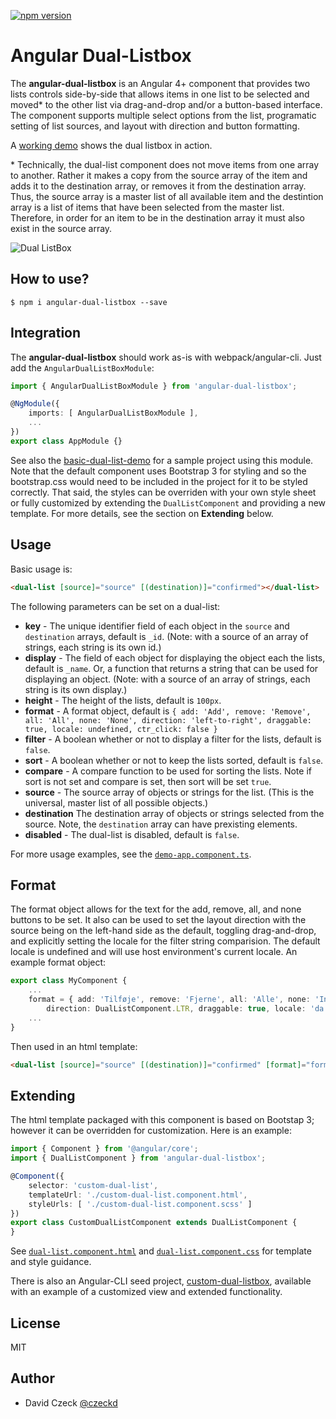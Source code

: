 [![npm version](https://badge.fury.io/js/angular-dual-listbox.svg)](https://badge.fury.io/js/angular-dual-listbox)

Angular Dual-Listbox
=========

The **angular-dual-listbox** is an Angular 4+ component that provides two lists controls side-by-side that allows items in one list to be selected and moved* to the other list via drag-and-drop and/or a button-based interface. The component supports multiple select options from the list, programatic setting of list sources, and layout with direction and button formatting.

A [working demo](http://czeckd.github.io/angular-dual-listbox/demo/) shows the dual listbox in action.

\* Technically, the dual-list component does not move items from one array to another. Rather it makes a copy from the source array of the item and adds it to the destination array, or removes it from the destination array. Thus, the source array is a master list of all available item and the destintion array is a list of items that have been selected from the master list. Therefore, in order for an item to be in the destination array it must also exist in the source array.

![Dual ListBox](http://czeckd.github.io/angular-dual-listbox/images/dual-listbox.png)

## How to use?
```
$ npm i angular-dual-listbox --save
```

## Integration
The **angular-dual-listbox** should work as-is with webpack/angular-cli. Just add the ``AngularDualListBoxModule``:
```typescript
import { AngularDualListBoxModule } from 'angular-dual-listbox';

@NgModule({
    imports: [ AngularDualListBoxModule ],
    ...
})
export class AppModule {}
```
See also the [basic-dual-list-demo](https://github.com/czeckd/basic-dual-listbox-demo) for a sample project using this module. Note that the default component uses Bootstrap 3 for styling and so the bootstrap.css would need to be included in the project for it to be styled correctly. That said, the styles can be overriden with your own style sheet or fully customized by extending the `DualListComponent` and providing a new template. For more details, see the section on **Extending** below.

## Usage
Basic usage is:
```html
<dual-list [source]="source" [(destination)]="confirmed"></dual-list>
```
The following parameters can be set on a dual-list:
- **key** - The unique identifier field of each object in the `source` and
`destination` arrays, default is ``_id``. (Note: with a source of an array of strings, each string is its own id.)
- **display** - The field of each object for displaying the object each the
lists, default is ``_name``. Or, a function that returns a string that can be used for displaying an object. (Note: with a source of an array of strings, each string is its own display.)
- **height** - The height of the lists, default is ``100px``.
- **format** - A format object, default is ``{ add: 'Add', remove: 'Remove', all: 'All', none: 'None', direction: 'left-to-right', draggable: true, locale: undefined, ctr_click: false }``
- **filter** - A boolean whether or not to display a filter for the lists, default is ``false``.
- **sort** - A boolean whether or not to keep the lists sorted, default is ``false``.
- **compare** - A compare function to be used for sorting the lists. Note if
sort is not set and compare is set, then sort will be set ``true``.
- **source** - The source array of objects or strings for the list. (This is the universal, master list of all possible objects.)
- **destination** The destination array of objects or strings selected from the source. Note, the ``destination`` array can have prexisting elements.
- **disabled** - The dual-list is disabled, default is ``false``.

For more usage examples, see the [`demo-app.component.ts`](https://github.com/czeckd/angular-dual-listbox/blob/master/app/demo-app.component.ts).

## Format
The format object allows for the text for the add, remove, all, and none buttons to be set. It also can be used to set the layout direction with the source being on the left-hand side as the default, toggling drag-and-drop, and explicitly setting the locale for the filter string comparision. The default locale is undefined and will use host environment's current locale. An example format object:
```typescript
export class MyComponent {
    ...
    format = { add: 'Tilføje', remove: 'Fjerne', all: 'Alle', none: 'Intet',
        direction: DualListComponent.LTR, draggable: true, locale: 'da' };
    ...
}
```
Then used in an html template:
```html
<dual-list [source]="source" [(destination)]="confirmed" [format]="format"></dual-list>
```

## Extending
The html template packaged with this component is based on Bootstap 3; however it can be overridden for customization. Here is an example:

```typescript
import { Component } from '@angular/core';
import { DualListComponent } from 'angular-dual-listbox';

@Component({
    selector: 'custom-dual-list',
    templateUrl: './custom-dual-list.component.html',
    styleUrls: [ './custom-dual-list.component.scss' ]
})
export class CustomDualListComponent extends DualListComponent {
}
```
See [`dual-list.component.html`](https://github.com/czeckd/angular-dual-listbox/blob/master/lib/dual-list.component.html) and [`dual-list.component.css`](https://github.com/czeckd/angular-dual-listbox/blob/master/lib/dual-list.component.css) for template and style guidance.

There is also an Angular-CLI seed project, [custom-dual-listbox](https://github.com/czeckd/custom-dual-listbox), available with an example of a
customized view and extended functionality.

## License
MIT

## Author
- David Czeck [@czeckd](https://github.com/czeckd)
